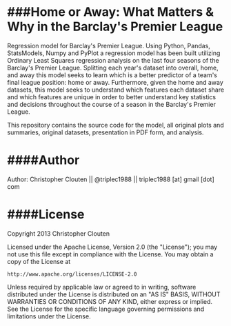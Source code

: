 ###Home or Away: What Matters & Why in the Barclay's Premier League
=============

Regression model for Barclay's Premier League. Using Python, Pandas, StatsModels, Numpy and PyPlot a regression model has been built utilizing Ordinary Least Squares regression analysis on the last four seasons of the Barclay's Premier League. Splitting each year's dataset into overall, home, and away this model seeks to learn which is a better predictor of a team's final league position: home or away. Furthermore, given the home and away datasets, this model seeks to understand which features each dataset share and which features are unique in order to better understand key statistics and decisions throughout the course of a season in the Barclay's Premier League.

This repository contains the source code for the model, all original plots and summaries, original datasets, presentation in PDF form, and analysis.

####Author
==============

Author: Christopher Clouten || @triplec1988 || triplec1988 [at] gmail [dot] com

####License
==============

Copyright 2013 Christopher Clouten

Licensed under the Apache License, Version 2.0 (the "License");
you may not use this file except in compliance with the License.
You may obtain a copy of the License at

    http://www.apache.org/licenses/LICENSE-2.0

Unless required by applicable law or agreed to in writing, software
distributed under the License is distributed on an "AS IS" BASIS,
WITHOUT WARRANTIES OR CONDITIONS OF ANY KIND, either express or implied.
See the License for the specific language governing permissions and
limitations under the License.

